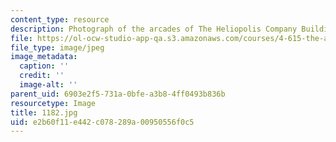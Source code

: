 ```yaml
---
content_type: resource
description: Photograph of the arcades of The Heliopolis Company Buildings.
file: https://ol-ocw-studio-app-qa.s3.amazonaws.com/courses/4-615-the-architecture-of-cairo-spring-2002/e2b60f11e442c078289a00950556f0c5_1182.jpg
file_type: image/jpeg
image_metadata:
  caption: ''
  credit: ''
  image-alt: ''
parent_uid: 6903e2f5-731a-0bfe-a3b8-4ff0493b836b
resourcetype: Image
title: 1182.jpg
uid: e2b60f11-e442-c078-289a-00950556f0c5
---
```

